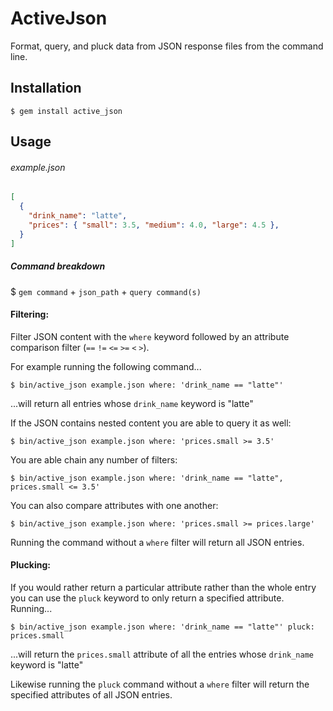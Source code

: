 # ActiveJson

Format, query, and pluck data from JSON response files from the command line.

## Installation

    $ gem install active_json

## Usage

###### example.json


```json
[
  {
    "drink_name": "latte",
    "prices": { "small": 3.5, "medium": 4.0, "large": 4.5 },
  }
]
```

##### Command breakdown
  $ `gem command` + `json_path` + `query command(s)`

#### Filtering:

Filter JSON content with the `where` keyword followed by an attribute comparison filter (`==` `!=` `<=` `>=` `<` `>`).

For example running the following command...

    $ bin/active_json example.json where: 'drink_name == "latte"'

...will return all entries whose `drink_name` keyword is "latte"

If the JSON contains nested content you are able to query it as well:

    $ bin/active_json example.json where: 'prices.small >= 3.5'

You are able chain any number of filters:

    $ bin/active_json example.json where: 'drink_name == "latte", prices.small <= 3.5'

You can also compare attributes with one another:

    $ bin/active_json example.json where: 'prices.small >= prices.large'

Running the command without a `where` filter will return all JSON entries.

#### Plucking:

If you would rather return a particular attribute rather than the whole entry you can use the `pluck` keyword to only return a specified attribute. Running...

    $ bin/active_json example.json where: 'drink_name == "latte"' pluck: prices.small

...will return the `prices.small` attribute of all the entries whose `drink_name` keyword is "latte"

Likewise running the `pluck` command without a `where` filter will return the specified attributes of all JSON entries.
